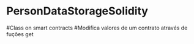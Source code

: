 # PersonDataStorageSolidity
#Class on smart contracts
#Modifica valores de um contrato através de fuções get

